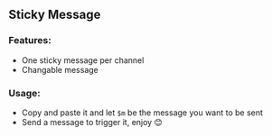 
## Sticky Message
### Features:
- One sticky message per channel
- Changable message

### Usage:
- Copy and paste it and let `$m` be the message you want to be sent
- Send a message to trigger it, enjoy 😊
